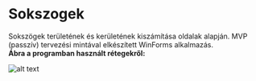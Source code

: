 # Sokszogek
Sokszögek területének és kerületének kiszámítása oldalak alapján. 
MVP (passzív) tervezési mintával elkészített WinForms alkalmazás.  
**Ábra a programban használt rétegekről:**

![alt text](https://github.com/borosbence/Sokszogek-MVP/blob/master/Sokszogek/mvp-abra.png)
